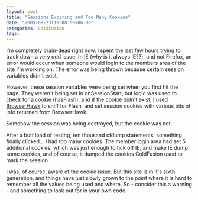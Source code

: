 ```yaml
---
layout: post
title: "Sessions Expiring and Too Many Cookies"
date: "2005-08-23T18:08:00+06:00"
categories: ColdFusion 
tags: 
---
```


I'm completely brain-dead right now. I spent the last few hours trying to track down a very odd issue. In IE (why is it always IE??), and not Firefox, an error would occur when someone would login to the members area of the site I'm working on. The error was being thrown because certain session variables didn't exist. 

However, these session variables were being set when you first hit the page. They weren't being set in onSessionStart, but logic was used to check for a cookie (hasFlash), and if the cookie didn't exist, I used <a href="http://www.cyscape.com/index.asp?bhcp=1">BrowserHawk</a> to sniff for Flash, and set session cookies with various bits of info returned from BrowserHawk.

Somehow the session was being destroyed, but the cookie was not.

After a butt load of testing, ten thousand cfdump statements, something finally clicked... I had too many cookies. The member login area had set 5 additional cookies, which was just enough to tick off IE, and make IE dump some cookies, and of course, it dumped the cookies ColdFusion used to mark the session.

I was, of course, aware of the cookie issue. But this site is in it's sixth generation, and things have just slowly grown to the point where it is hard to remember all the values being used and where. So - consider this a warning - and something to look out for in your own code.